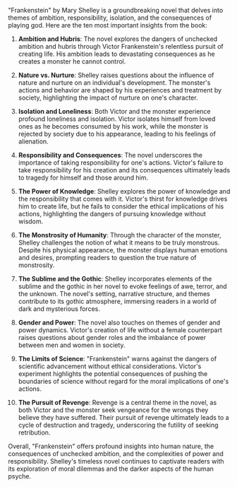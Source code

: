 "Frankenstein" by Mary Shelley is a groundbreaking novel that delves into themes of ambition, responsibility, isolation, and the consequences of playing god. Here are the ten most important insights from the book:

1. **Ambition and Hubris**: The novel explores the dangers of unchecked ambition and hubris through Victor Frankenstein's relentless pursuit of creating life. His ambition leads to devastating consequences as he creates a monster he cannot control.

2. **Nature vs. Nurture**: Shelley raises questions about the influence of nature and nurture on an individual's development. The monster's actions and behavior are shaped by his experiences and treatment by society, highlighting the impact of nurture on one's character.

3. **Isolation and Loneliness**: Both Victor and the monster experience profound loneliness and isolation. Victor isolates himself from loved ones as he becomes consumed by his work, while the monster is rejected by society due to his appearance, leading to his feelings of alienation.

4. **Responsibility and Consequences**: The novel underscores the importance of taking responsibility for one's actions. Victor's failure to take responsibility for his creation and its consequences ultimately leads to tragedy for himself and those around him.

5. **The Power of Knowledge**: Shelley explores the power of knowledge and the responsibility that comes with it. Victor's thirst for knowledge drives him to create life, but he fails to consider the ethical implications of his actions, highlighting the dangers of pursuing knowledge without wisdom.

6. **The Monstrosity of Humanity**: Through the character of the monster, Shelley challenges the notion of what it means to be truly monstrous. Despite his physical appearance, the monster displays human emotions and desires, prompting readers to question the true nature of monstrosity.

7. **The Sublime and the Gothic**: Shelley incorporates elements of the sublime and the gothic in her novel to evoke feelings of awe, terror, and the unknown. The novel's setting, narrative structure, and themes contribute to its gothic atmosphere, immersing readers in a world of dark and mysterious forces.

8. **Gender and Power**: The novel also touches on themes of gender and power dynamics. Victor's creation of life without a female counterpart raises questions about gender roles and the imbalance of power between men and women in society.

9. **The Limits of Science**: "Frankenstein" warns against the dangers of scientific advancement without ethical considerations. Victor's experiment highlights the potential consequences of pushing the boundaries of science without regard for the moral implications of one's actions.

10. **The Pursuit of Revenge**: Revenge is a central theme in the novel, as both Victor and the monster seek vengeance for the wrongs they believe they have suffered. Their pursuit of revenge ultimately leads to a cycle of destruction and tragedy, underscoring the futility of seeking retribution.

Overall, "Frankenstein" offers profound insights into human nature, the consequences of unchecked ambition, and the complexities of power and responsibility. Shelley's timeless novel continues to captivate readers with its exploration of moral dilemmas and the darker aspects of the human psyche.